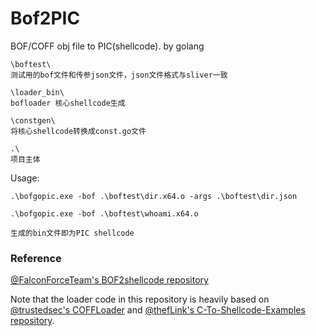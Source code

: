 # Bof2PIC
BOF/COFF obj file to PIC(shellcode). by golang

```
\boftest\
测试用的bof文件和传参json文件，json文件格式与sliver一致

\loader_bin\
bofloader 核心shellcode生成

\constgen\
将核心shellcode转换成const.go文件

.\
项目主体

```

Usage:
```
.\bofgopic.exe -bof .\boftest\dir.x64.o -args .\boftest\dir.json

.\bofgopic.exe -bof .\boftest\whoami.x64.o

生成的bin文件即为PIC shellcode

```

### Reference
[@FalconForceTeam's BOF2shellcode repository](https://github.com/FalconForceTeam/BOF2shellcode)

Note that the loader code in this repository is heavily based on [@trustedsec's COFFLoader](https://github.com/trustedsec/COFFLoader) and [@thefLink's C-To-Shellcode-Examples repository](https://github.com/thefLink/C-To-Shellcode-Examples/).
